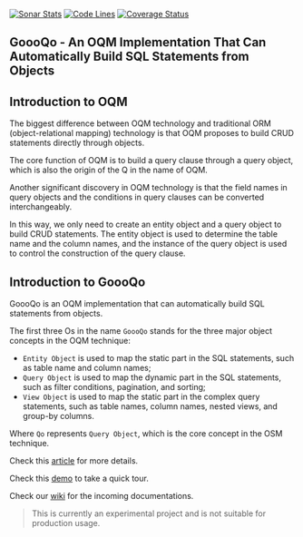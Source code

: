 [![Sonar Stats](https://sonarcloud.io/api/project_badges/measure?project=win.doyto.goooqo&metric=alert_status)](https://sonarcloud.io/dashboard?id=win.doyto.goooqo)
[![Code Lines](https://sonarcloud.io/api/project_badges/measure?project=win.doyto.goooqo&metric=ncloc)](https://sonarcloud.io/component_measures?id=win.doyto.goooqo&metric=ncloc)
[![Coverage Status](https://sonarcloud.io/api/project_badges/measure?project=win.doyto.goooqo&metric=coverage)](https://sonarcloud.io/component_measures?id=win.doyto.goooqo&metric=coverage)

GoooQo - An OQM Implementation That Can Automatically Build SQL Statements from Objects
---

## Introduction to OQM

The biggest difference between OQM technology and traditional ORM (object-relational mapping) technology is that OQM proposes to build CRUD statements directly through objects.

The core function of OQM is to build a query clause through a query object, which is also the origin of the Q in the name of OQM.

Another significant discovery in OQM technology is that the field names in query objects and the conditions in query clauses can be converted interchangeably.

In this way, we only need to create an entity object and a query object to build CRUD statements. 
The entity object is used to determine the table name and the column names, 
and the instance of the query object is used to control the construction of the query clause.

## Introduction to GoooQo

GoooQo is an OQM implementation that can automatically build SQL statements from objects.

The first three Os in the name `GoooQo` stands for the three major object concepts in the OQM technique:

- `Entity Object` is used to map the static part in the SQL statements, such as table name and column names;
- `Query Object` is used to map the dynamic part in the SQL statements, such as filter conditions, pagination, and sorting;
- `View Object` is used to map the static part in the complex query statements, such as table names, column names, nested views, and group-by columns.

Where `Qo` represents `Query Object`, which is the core concept in the OSM technique.

Check this [article](https://blog.doyto.win/post/introduction-to-goooqo-en/) for more details. 

Check this [demo](https://github.com/doytowin/goooqo-demo) to take a quick tour.

Check our [wiki](https://github.com/doytowin/goooqo/wiki) for the incoming documentations.

> This is currently an experimental project and is not suitable for production usage.
